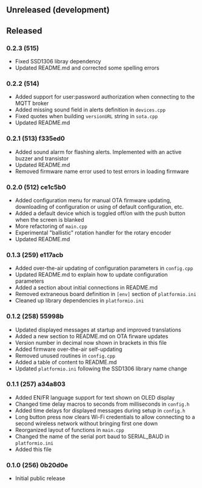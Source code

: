 
## Unreleased (development)


## Released

### 0.2.3 (515)
 
  - Fixed SSD1306 libray dependency 
  - Updated README.md and corrected some spelling errors 

### 0.2.2 (514)

  - Added support for user:password authorization when connecting to the MQTT broker
  - Added missing sound field in alerts definition in `devices.cpp`
  - Fixed quotes when building `versionURL` string in `sota.cpp`
  - Updated README.md


### 0.2.1 (513) f335ed0

  - Added sound alarm for flashing alerts. Implemented with an active buzzer and transistor
  - Updated README.md
  - Removed firmware name error used to test errors in loading firmware

### 0.2.0 (512) ce1c5b0
  
  - Added configuration menu for manual OTA firmware updating, downloading of configuration or using of default configuration, etc.
  - Added a default device which is toggled off/on with the push button when the screen is blanked
  - More refactoring of `main.cpp`
  - Experimental "ballistic" rotation handler for the rotary encoder
  - Updated README.md
  

### 0.1.3 (259) e117acb

  - Added over-the-air updating of configuration parameters in `config.cpp`
  - Updated README.md to explain how to update configuration parameters
  - Added a section about initial connections in README.md 
  - Removed extraneous board definition in `[env]` section of `platformio.ini`
  - Cleaned up library dependencies in `platformio.ini`


### 0.1.2 (258) 55998b

  - Updated displayed messages at startup and improved translations 
  - Added a new section to README.md on OTA firware updates
  - Version number in decimal now shown in brackets in this file
  - Added firmware over-the-air self-updating 
  - Removed unused routines in `config.cpp`
  - Added a table of content to README.md
  - Updated `platformio.ini` following the SSD1306 library name change 


### 0.1.1 (257) a34a803

- Added EN/FR language support for text shown on OLED display
- Changed time delay macros to seconds from milliseconds in `config.h`
- Added time delays for displayed messages during setup in `config.h`
- Long button press now clears Wi-Fi credentials to allow connecting to a second wireless network without bringing first one down
- Reorganized layout of functions in `main.cpp`
- Changed the name of the serial port baud to SERIAL_BAUD in `platformio.ini`
- Added this file


### 0.1.0 (256) 0b20d0e

- Initial public release
